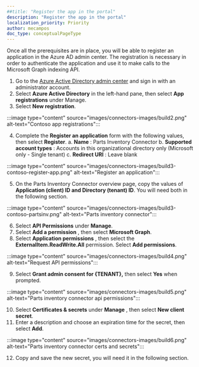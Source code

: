 ```yaml
---
##title: "Register the app in the portal"
description: "Register the app in the portal"
localization_priority: Priority
author: mecampos
doc_type: conceptualPageType
---
```


<!--- # Register the app in the portal--->

Once all the prerequisites are in place, you will be able to register an application in the Azure AD admin center. The registration is necessary in order to authenticate the application and use it to make calls to the Microsoft Graph indexing API.

1. Go to the [Azure Active Directory admin center](https://aad.portal.azure.com/) and sign in with an administrator account.
2. Select **Azure Active Directory** in the left-hand pane, then select **App registrations** under Manage.
3. Select **New registration**.

:::image type="content" source="images/connectors-images/build2.png" alt-text="Contoso app registrations":::

4. Complete the **Register an application** form with the following values, then select **Register**.
  a. **Name** : Parts Inventory Connector
  b. **Supported account types** : Accounts in this organizational directory only (Microsoft only - Single tenant)
  c. **Redirect URI** : Leave blank

:::image type="content" source="images/connectors-images/build3-contoso-register-app.png" alt-text="Register an application":::

5. On the Parts Inventory Connector overview page, copy the values of **Application (client) ID and Directory (tenant) ID**. You will need both in the following section.

:::image type="content" source="images/connectors-images/build3-contoso-partsinv.png" alt-text="Parts inventory connector":::

6. Select **API Permissions** under **Manage**.
7. Select **Add a permission** , then select **Microsoft Graph**.
8. Select **Application permissions** , then select the **ExternalItem.ReadWrite.All** permission. Select **Add permissions**.

:::image type="content" source="images/connectors-images/build4.png" alt-text="Request API permissions":::

9. Select **Grant admin consent for {TENANT},** then select **Yes** when prompted.

:::image type="content" source="images/connectors-images/build5.png" alt-text="Parts inventory connector api permissions":::

10. Select **Certificates &amp; secrets** under **Manage** , then select **New client secret**.
11. Enter a description and choose an expiration time for the secret, then select **Add**.

:::image type="content" source="images/connectors-images/build6.png" alt-text="Parts inventory connector certs and secrets":::

12. Copy and save the new secret, you will need it in the following section.
